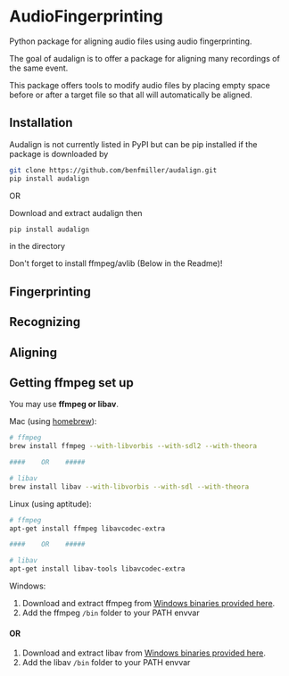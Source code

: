 # AudioFingerprinting
Python package for aligning audio files using audio fingerprinting.

The goal of audalign is to offer a package for aligning many recordings of the same event.

This package offers tools to modify audio files by placing empty space before or after a 
target file so that all will automatically be aligned.

## Installation

Audalign is not currently listed in PyPI but can be pip installed if the package is downloaded by

```bash
git clone https://github.com/benfmiller/audalign.git
pip install audalign
```

OR

Download and extract audalign then
```bash
pip install audalign
```
in the directory

Don't forget to install ffmpeg/avlib (Below in the Readme)!

## Fingerprinting

## Recognizing

## Aligning


## Getting ffmpeg set up

You may use **ffmpeg or libav**.

Mac (using [homebrew](http://brew.sh)):

```bash
# ffmpeg
brew install ffmpeg --with-libvorbis --with-sdl2 --with-theora

####    OR    #####

# libav
brew install libav --with-libvorbis --with-sdl --with-theora
```

Linux (using aptitude):

```bash
# ffmpeg
apt-get install ffmpeg libavcodec-extra

####    OR    #####

# libav
apt-get install libav-tools libavcodec-extra
```

Windows:

1. Download and extract ffmpeg from [Windows binaries provided here](https://ffmpeg.org/download.html).
2. Add the ffmpeg `/bin` folder to your PATH envvar

####    OR    #####

1. Download and extract libav from [Windows binaries provided here](http://builds.libav.org/windows/).
2. Add the libav `/bin` folder to your PATH envvar
